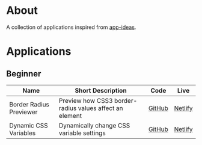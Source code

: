 # About

A collection of applications inspired
from [app-ideas](https://github.com/florinpop17/app-ideas).

# Applications

## Beginner

| Name                    | Short Description                                       | Code                                | Live                                                        |
| ----------------------- | ------------------------------------------------------- | ----------------------------------- | ----------------------------------------------------------- |
| Border Radius Previewer | Preview how CSS3 border-radius values affect an element | [GitHub](./border-radius-previewer) | [Netlify](https://app-ideas-live-border-radius.netlify.app) |
| Dynamic CSS Variables | 	Dynamically change CSS variable settings | [GitHub](./dynamic-css-variables) | [Netlify](https://app-ideas-live-dynamic-css-variables.netlify.app) |
